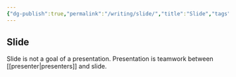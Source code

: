 ```yaml
---
{"dg-publish":true,"permalink":"/writing/slide/","title":"Slide","tags":["slide","presentation"],"noteIcon":""}
---
```



## Slide

Slide is not a goal of a presentation. Presentation is teamwork between [[presenter\|presenters]] and slide.
